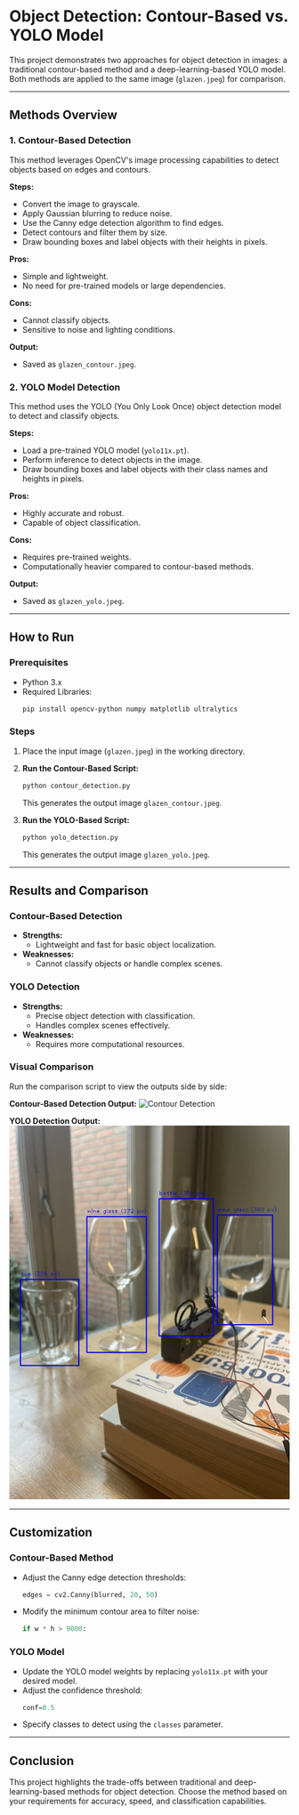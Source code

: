 # Object Detection: Contour-Based vs. YOLO Model

This project demonstrates two approaches for object detection in images: a traditional contour-based method and a deep-learning-based YOLO model. Both methods are applied to the same image (`glazen.jpeg`) for comparison.

---

## Methods Overview

### 1. **Contour-Based Detection**
This method leverages OpenCV's image processing capabilities to detect objects based on edges and contours.

**Steps:**
- Convert the image to grayscale.
- Apply Gaussian blurring to reduce noise.
- Use the Canny edge detection algorithm to find edges.
- Detect contours and filter them by size.
- Draw bounding boxes and label objects with their heights in pixels.

**Pros:**
- Simple and lightweight.
- No need for pre-trained models or large dependencies.

**Cons:**
- Cannot classify objects.
- Sensitive to noise and lighting conditions.

**Output:**
- Saved as `glazen_contour.jpeg`.

### 2. **YOLO Model Detection**
This method uses the YOLO (You Only Look Once) object detection model to detect and classify objects.

**Steps:**
- Load a pre-trained YOLO model (`yolo11x.pt`).
- Perform inference to detect objects in the image.
- Draw bounding boxes and label objects with their class names and heights in pixels.

**Pros:**
- Highly accurate and robust.
- Capable of object classification.

**Cons:**
- Requires pre-trained weights.
- Computationally heavier compared to contour-based methods.

**Output:**
- Saved as `glazen_yolo.jpeg`.

---

## How to Run

### Prerequisites
- Python 3.x
- Required Libraries:
  ```bash
  pip install opencv-python numpy matplotlib ultralytics
  ```

### Steps

1. Place the input image (`glazen.jpeg`) in the working directory.

2. **Run the Contour-Based Script:**
   ```bash
   python contour_detection.py
   ```
   This generates the output image `glazen_contour.jpeg`.

3. **Run the YOLO-Based Script:**
   ```bash
   python yolo_detection.py
   ```
   This generates the output image `glazen_yolo.jpeg`.

---

## Results and Comparison

### Contour-Based Detection
- **Strengths:**
  - Lightweight and fast for basic object localization.
- **Weaknesses:**
  - Cannot classify objects or handle complex scenes.

### YOLO Detection
- **Strengths:**
  - Precise object detection with classification.
  - Handles complex scenes effectively.
- **Weaknesses:**
  - Requires more computational resources.

### Visual Comparison
Run the comparison script to view the outputs side by side:

**Contour-Based Detection Output:**
![Contour Detection](glazen_contour.jpeg)

**YOLO Detection Output:**
![YOLO Detection](glazen_yolo.jpeg)

---

## Customization

### Contour-Based Method
- Adjust the Canny edge detection thresholds:
  ```python
  edges = cv2.Canny(blurred, 20, 50)
  ```
- Modify the minimum contour area to filter noise:
  ```python
  if w * h > 9000:
  ```

### YOLO Model
- Update the YOLO model weights by replacing `yolo11x.pt` with your desired model.
- Adjust the confidence threshold:
  ```python
  conf=0.5
  ```
- Specify classes to detect using the `classes` parameter.

---

## Conclusion
This project highlights the trade-offs between traditional and deep-learning-based methods for object detection. Choose the method based on your requirements for accuracy, speed, and classification capabilities.
